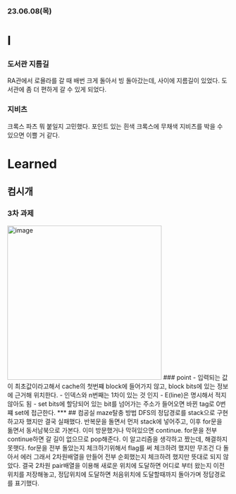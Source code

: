 ### 23.06.08(목)
# I
### 도서관 지름길
RA관에서 로욜라를 갈 때 배번 크게 돌아서 빙 돌아갔는데, 사이에 지름길이 있었다. 도서관에 좀 더 편하게 갈 수 있게 되었다.
### 지비츠
크록스 파츠 뭐 붙일지 고민했다. 포인트 있는 흰색 크록스에 무채색 지비츠를 박을 수 있으면 이쁠 거 같다.
# Learned
## 컴시개
### 3차 과제
<img width="350" alt="image" src="https://github.com/Self-Driven-Development/TIL/assets/49236793/401bf7ef-4f2c-4dd0-8b2a-465ffea5226d" />
### point
- 입력되는 값이 최초값이라고해서 cache의 첫번쨰 block에 들어가지 않고, block bits에 있는 정보에 근거해 위치한다.
- 인덱스와 n번째는 1차이 있는 것 인지
- E(line)은 명시해서 적지 않아도 됨
- set bits에 할당되어 있는 bit를 넘어가는 주소가 들어오면 바뀐 tag로 0번쨰 set에 접근한다.
***
## 컴공실
maze탈충 방법 DFS의 정답경로를 stack으로 구현하고자 했지만 결국 실패했다.   
반복문을 돌면서 먼저 stack에 넣어주고, 이후 for문을 돎면서 동서남북으로 가본다. 이미 방문했거나 막혀있으면 continue.   
for문을 전부 continue하면 갈 길이 없으므로 pop해준다.   
이 알고리즘을 생각하고 짰는데, 해결하지 못햇다.
for문을 전부 돌았는지 체크하기위해서 flag를 써 체크하려 했지만 무조건 다 돌아서 에러   
그래서 2차원배열을 만들어 전부 순회했는지 체크하려 했지만 뜻대로 되지 않았다.   
결국 2차원 pair배열을 이용해 새로운 위치에 도달하면 어디로 부터 왔는지 이전 위치를 저장해놓고, 정답위치에 도달하면 처음위치에 도달할때까지 돌아가며 정답경로를 표기했다.
